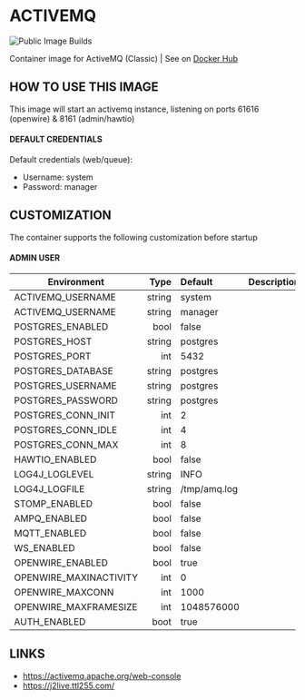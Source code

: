 # ACTIVEMQ

![Public Image Builds](https://github.com/Kreditorforeningens-Driftssentral-DA/container-image-activemq/workflows/Packer%20Public/badge.svg?branch=main)

Container image for ActiveMQ (Classic) | See on [Docker Hub](https://hub.docker.com/r/kdsda/activemq)

## HOW TO USE THIS IMAGE
This image will start an activemq instance, listening on ports 61616 (openwire) & 8161 (admin/hawtio)

#### DEFAULT CREDENTIALS
Default credentials (web/queue):
  * Username: system
  * Password: manager

## CUSTOMIZATION
The container supports the following customization before startup

#### ADMIN USER
| Environment            | Type   | Default           | Description              |
|------------------------|-------:|:------------------|--------------------------|
| ACTIVEMQ_USERNAME      | string | system            ||
| ACTIVEMQ_USERNAME      | string | manager           ||
| POSTGRES_ENABLED       | bool   | false             ||
| POSTGRES_HOST          | string | postgres          ||
| POSTGRES_PORT          | int    | 5432              ||
| POSTGRES_DATABASE      | string | postgres          ||
| POSTGRES_USERNAME      | string | postgres          ||
| POSTGRES_PASSWORD      | string | postgres          ||
| POSTGRES_CONN_INIT     | int    | 2                 ||
| POSTGRES_CONN_IDLE     | int    | 4                 ||
| POSTGRES_CONN_MAX      | int    | 8                 ||
| HAWTIO_ENABLED         | bool   | false             ||
| LOG4J_LOGLEVEL         | string | INFO              ||
| LOG4J_LOGFILE          | string | /tmp/amq.log      ||
| STOMP_ENABLED          | bool   | false             ||
| AMPQ_ENABLED           | bool   | false             ||
| MQTT_ENABLED           | bool   | false             ||
| WS_ENABLED             | bool   | false             || 
| OPENWIRE_ENABLED       | bool   | true              ||
| OPENWIRE_MAXINACTIVITY | int    | 0                 ||
| OPENWIRE_MAXCONN       | int    | 1000              ||
| OPENWIRE_MAXFRAMESIZE  | int    | 1048576000        ||
| AUTH_ENABLED           | boot   | true              ||

## LINKS
  * https://activemq.apache.org/web-console
  * https://j2live.ttl255.com/